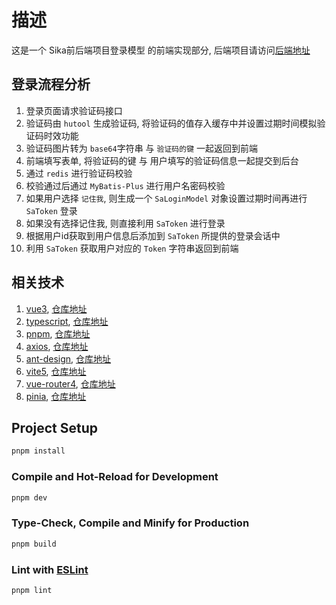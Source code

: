 # 描述
这是一个 Sika前后端项目登录模型 的前端实现部分, 后端项目请访问[后端地址](https://github.com/spirit-sika/Sika-Login-Boot)

## 登录流程分析
1. 登录页面请求验证码接口
2. 验证码由 `hutool` 生成验证码, 将验证码的值存入缓存中并设置过期时间模拟验证码时效功能
3. 验证码图片转为 `base64`字符串 与 `验证码的键` 一起返回到前端
4. 前端填写表单, 将验证码的键 与 用户填写的验证码信息一起提交到后台
5. 通过 `redis` 进行验证码校验
6. 校验通过后通过 `MyBatis-Plus` 进行用户名密码校验
7. 如果用户选择 `记住我`, 则生成一个 `SaLoginModel` 对象设置过期时间再进行 `SaToken` 登录
8. 如果没有选择记住我, 则直接利用 `SaToken` 进行登录
9. 根据用户id获取到用户信息后添加到 `SaToken` 所提供的登录会话中
10. 利用 `SaToken` 获取用户对应的 `Token` 字符串返回到前端

## 相关技术
1. [vue3](https://cn.vuejs.org/), [仓库地址](https://cn.vuejs.org/)
2. [typescript](https://www.typescriptlang.org/), [仓库地址](https://github.com/microsoft/TypeScript)
3. [pnpm](https://pnpm.io/), [仓库地址](https://github.com/pnpm/pnpm)
4. [axios](https://axios-http.com/), [仓库地址](https://github.com/axios/axios)
5. [ant-design](https://www.antdv.com/components/overview), [仓库地址](https://www.antdv.com/components/overview)
6. [vite5](https://cn.vitejs.dev/), [仓库地址](https://github.com/vitejs/vite)
7. [vue-router4](https://router.vuejs.org/), [仓库地址](https://github.com/vuejs/router)
8. [pinia](https://pinia.vuejs.org/), [仓库地址](https://github.com/vuejs/pinia)

## Project Setup

```sh
pnpm install
```

### Compile and Hot-Reload for Development

```sh
pnpm dev
```

### Type-Check, Compile and Minify for Production

```sh
pnpm build
```

### Lint with [ESLint](https://eslint.org/)

```sh
pnpm lint
```
